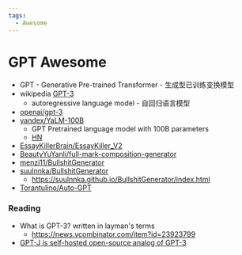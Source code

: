 ```yaml
---
tags:
  - Awesome
---
```


# GPT Awesome

- GPT - Generative Pre-trained Transformer - 生成型已训练变换模型
- wikipedia [GPT-3](https://en.wikipedia.org/wiki/GPT-3)
  - autoregressive language model - 自回归语言模型
- [openai/gpt-3](https://github.com/openai/gpt-3)
- [yandex/YaLM-100B](https://github.com/yandex/YaLM-100B)
  - GPT Pretrained language model with 100B parameters
  - [HN](https://news.ycombinator.com/item?id=31846593)
- [EssayKillerBrain/EssayKiller_V2](https://github.com/EssayKillerBrain/EssayKiller_V2)
- [BeautyYuYanli/full-mark-composition-generator](https://github.com/BeautyYuYanli/full-mark-composition-generator)
- [menzi11/BullshitGenerator](https://github.com/menzi11/BullshitGenerator)
- [suulnnka/BullshitGenerator](https://github.com/suulnnka/BullshitGenerator)
  - https://suulnnka.github.io/BullshitGenerator/index.html
- [Torantulino/Auto-GPT](https://github.com/Torantulino/Auto-GPT)

### Reading

- What is GPT-3? written in layman's terms
  - https://news.ycombinator.com/item?id=23923799
- [GPT-J is self-hosted open-source analog of GPT-3](https://tracklify.com/blog/gpt-j-is-self-hosted-open-source-analog-of-gpt-3-how-to-run-in-docker/)
